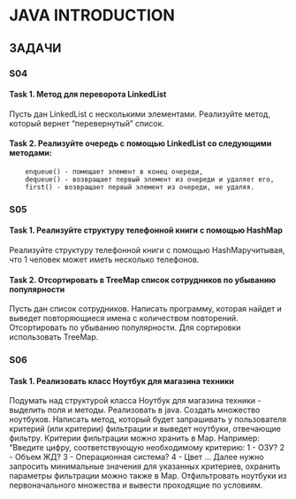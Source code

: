 # JAVA INTRODUCTION

## ЗАДАЧИ 

### S04
#### Task 1. Метод для переворота LinkedList
Пусть дан LinkedList с несколькими элементами.
Реализуйте метод, который вернет “перевернутый” список.

#### Task 2. Реализуйте очередь с помощью LinkedList со следующими методами:
        enqueue() - помещает элемент в конец очереди,
        dequeue() - возвращает первый элемент из очереди и удаляет его,
        first() - возвращает первый элемент из очереди, не удаляя.


### S05 
#### Task 1. Реализуйте структуру телефонной книги с помощью HashMap
Реализуйте структуру телефонной книги с помощью HashMapучитывая, что 1 человек может иметь несколько телефонов.

#### Task 2. Отсортировать в TreeMap список сотрудников по убыванию популярности 
Пусть дан список сотрудников. Написать программу, которая найдет 
и выведет повторяющиеся имена с количеством повторений. Отсортировать по убыванию популярности.
Для сортировки использовать TreeMap.


### S06 
#### Task 1.  Реализовать класс Ноутбук для магазина техники
Подумать над структурой класса Ноутбук для магазина техники - выделить поля и методы. Реализовать в java.
Создать множество ноутбуков.
Написать метод, который будет запрашивать у пользователя критерий (или критерии) фильтрации 
и выведет ноутбуки, отвечающие фильтру. Критерии фильтрации можно хранить в Map. 
Например: “Введите цифру, соответствующую необходимому критерию:
1 - ОЗУ? 2 - Объем ЖД? 3 - Операционная система? 4 - Цвет …
Далее нужно запросить минимальные значения для указанных критериев, охранить параметры фильтрации можно также в Map.
Отфильтровать ноутбуки из первоначального множества и вывести проходящие по условиям.


